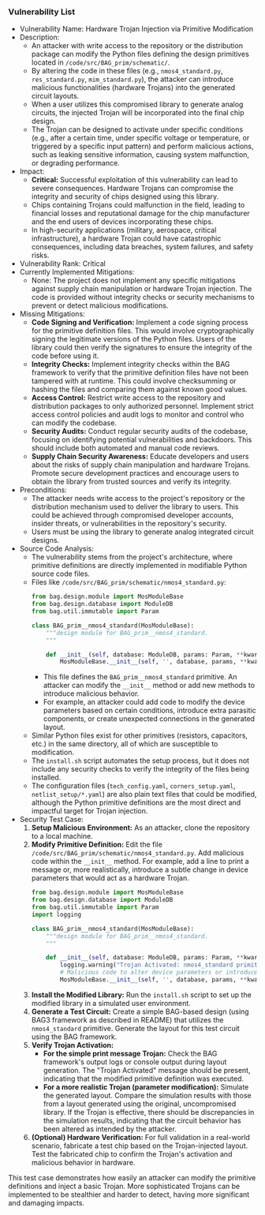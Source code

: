 ### Vulnerability List

- Vulnerability Name: Hardware Trojan Injection via Primitive Modification
- Description:
    - An attacker with write access to the repository or the distribution package can modify the Python files defining the design primitives located in `/code/src/BAG_prim/schematic/`.
    - By altering the code in these files (e.g., `nmos4_standard.py`, `res_standard.py`, `mim_standard.py`), the attacker can introduce malicious functionalities (hardware Trojans) into the generated circuit layouts.
    - When a user utilizes this compromised library to generate analog circuits, the injected Trojan will be incorporated into the final chip design.
    - The Trojan can be designed to activate under specific conditions (e.g., after a certain time, under specific voltage or temperature, or triggered by a specific input pattern) and perform malicious actions, such as leaking sensitive information, causing system malfunction, or degrading performance.
- Impact:
    - **Critical:** Successful exploitation of this vulnerability can lead to severe consequences. Hardware Trojans can compromise the integrity and security of chips designed using this library.
    - Chips containing Trojans could malfunction in the field, leading to financial losses and reputational damage for the chip manufacturer and the end users of devices incorporating these chips.
    - In high-security applications (military, aerospace, critical infrastructure), a hardware Trojan could have catastrophic consequences, including data breaches, system failures, and safety risks.
- Vulnerability Rank: Critical
- Currently Implemented Mitigations:
    - None: The project does not implement any specific mitigations against supply chain manipulation or hardware Trojan injection. The code is provided without integrity checks or security mechanisms to prevent or detect malicious modifications.
- Missing Mitigations:
    - **Code Signing and Verification:** Implement a code signing process for the primitive definition files. This would involve cryptographically signing the legitimate versions of the Python files. Users of the library could then verify the signatures to ensure the integrity of the code before using it.
    - **Integrity Checks:** Implement integrity checks within the BAG framework to verify that the primitive definition files have not been tampered with at runtime. This could involve checksumming or hashing the files and comparing them against known good values.
    - **Access Control:** Restrict write access to the repository and distribution packages to only authorized personnel. Implement strict access control policies and audit logs to monitor and control who can modify the codebase.
    - **Security Audits:** Conduct regular security audits of the codebase, focusing on identifying potential vulnerabilities and backdoors. This should include both automated and manual code reviews.
    - **Supply Chain Security Awareness:** Educate developers and users about the risks of supply chain manipulation and hardware Trojans. Promote secure development practices and encourage users to obtain the library from trusted sources and verify its integrity.
- Preconditions:
    - The attacker needs write access to the project's repository or the distribution mechanism used to deliver the library to users. This could be achieved through compromised developer accounts, insider threats, or vulnerabilities in the repository's security.
    - Users must be using the library to generate analog integrated circuit designs.
- Source Code Analysis:
    - The vulnerability stems from the project's architecture, where primitive definitions are directly implemented in modifiable Python source code files.
    - Files like `/code/src/BAG_prim/schematic/nmos4_standard.py`:
        ```python
        from bag.design.module import MosModuleBase
        from bag.design.database import ModuleDB
        from bag.util.immutable import Param

        class BAG_prim__nmos4_standard(MosModuleBase):
            """design module for BAG_prim__nmos4_standard.
            """

            def __init__(self, database: ModuleDB, params: Param, **kwargs: Any) -> None:
                MosModuleBase.__init__(self, '', database, params, **kwargs)
        ```
        - This file defines the `BAG_prim__nmos4_standard` primitive. An attacker can modify the `__init__` method or add new methods to introduce malicious behavior.
        - For example, an attacker could add code to modify the device parameters based on certain conditions, introduce extra parasitic components, or create unexpected connections in the generated layout.
    - Similar Python files exist for other primitives (resistors, capacitors, etc.) in the same directory, all of which are susceptible to modification.
    - The `install.sh` script automates the setup process, but it does not include any security checks to verify the integrity of the files being installed.
    - The configuration files (`tech_config.yaml`, `corners_setup.yaml`, `netlist_setup/*.yaml`) are also plain text files that could be modified, although the Python primitive definitions are the most direct and impactful target for Trojan injection.
- Security Test Case:
    1. **Setup Malicious Environment:** As an attacker, clone the repository to a local machine.
    2. **Modify Primitive Definition:** Edit the file `/code/src/BAG_prim/schematic/nmos4_standard.py`. Add malicious code within the `__init__` method. For example, add a line to print a message or, more realistically, introduce a subtle change in device parameters that would act as a hardware Trojan.
        ```python
        from bag.design.module import MosModuleBase
        from bag.design.database import ModuleDB
        from bag.util.immutable import Param
        import logging

        class BAG_prim__nmos4_standard(MosModuleBase):
            """design module for BAG_prim__nmos4_standard.
            """

            def __init__(self, database: ModuleDB, params: Param, **kwargs: Any) -> None:
                logging.warning("Trojan Activated: nmos4_standard primitive is compromised!") # Trojan logging
                # Malicious code to alter device parameters or introduce Trojan behavior can be added here.
                MosModuleBase.__init__(self, '', database, params, **kwargs)
        ```
    3. **Install the Modified Library:** Run the `install.sh` script to set up the modified library in a simulated user environment.
    4. **Generate a Test Circuit:** Create a simple BAG-based design (using BAG3 framework as described in README) that utilizes the `nmos4_standard` primitive. Generate the layout for this test circuit using the BAG framework.
    5. **Verify Trojan Activation:**
        - **For the simple print message Trojan:** Check the BAG framework's output logs or console output during layout generation. The "Trojan Activated" message should be present, indicating that the modified primitive definition was executed.
        - **For a more realistic Trojan (parameter modification):** Simulate the generated layout. Compare the simulation results with those from a layout generated using the original, uncompromised library. If the Trojan is effective, there should be discrepancies in the simulation results, indicating that the circuit behavior has been altered as intended by the attacker.
    6. **(Optional) Hardware Verification:**  For full validation in a real-world scenario, fabricate a test chip based on the Trojan-injected layout.  Test the fabricated chip to confirm the Trojan's activation and malicious behavior in hardware.

This test case demonstrates how easily an attacker can modify the primitive definitions and inject a basic Trojan. More sophisticated Trojans can be implemented to be stealthier and harder to detect, having more significant and damaging impacts.